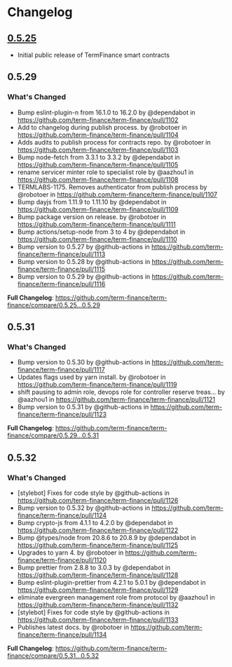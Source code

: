 # Changelog

## [0.5.25](https://github.com/term-finance/term-finance-contracts/releases/tag/0.5.25)

* Initial public release of TermFinance smart contracts

## 0.5.29

### What's Changed
* Bump eslint-plugin-n from 16.1.0 to 16.2.0 by @dependabot in https://github.com/term-finance/term-finance/pull/1102
* Add to changelog during publish process. by @robotoer in https://github.com/term-finance/term-finance/pull/1104
* Adds audits to publish process for contracts repo. by @robotoer in https://github.com/term-finance/term-finance/pull/1103
* Bump node-fetch from 3.3.1 to 3.3.2 by @dependabot in https://github.com/term-finance/term-finance/pull/1105
* rename servicer minter role to specialist role by @aazhou1 in https://github.com/term-finance/term-finance/pull/1108
* TERMLABS-1175. Removes authenticator from publish process by @robotoer in https://github.com/term-finance/term-finance/pull/1107
* Bump dayjs from 1.11.9 to 1.11.10 by @dependabot in https://github.com/term-finance/term-finance/pull/1109
* Bump package version on release. by @robotoer in https://github.com/term-finance/term-finance/pull/1111
* Bump actions/setup-node from 3 to 4 by @dependabot in https://github.com/term-finance/term-finance/pull/1110
* Bump version to 0.5.27 by @github-actions in https://github.com/term-finance/term-finance/pull/1113
* Bump version to 0.5.28 by @github-actions in https://github.com/term-finance/term-finance/pull/1115
* Bump version to 0.5.29 by @github-actions in https://github.com/term-finance/term-finance/pull/1116


**Full Changelog**: https://github.com/term-finance/term-finance/compare/0.5.25...0.5.29

## 0.5.31

### What's Changed
* Bump version to 0.5.30 by @github-actions in https://github.com/term-finance/term-finance/pull/1117
* Updates flags used by yarn install. by @robotoer in https://github.com/term-finance/term-finance/pull/1119
* shift pausing to admin role, devops role for controller reserve treas… by @aazhou1 in https://github.com/term-finance/term-finance/pull/1121
* Bump version to 0.5.31 by @github-actions in https://github.com/term-finance/term-finance/pull/1123


**Full Changelog**: https://github.com/term-finance/term-finance/compare/0.5.29...0.5.31

## 0.5.32

### What's Changed
* [stylebot] Fixes for code style by @github-actions in https://github.com/term-finance/term-finance/pull/1126
* Bump version to 0.5.32 by @github-actions in https://github.com/term-finance/term-finance/pull/1124
* Bump crypto-js from 4.1.1 to 4.2.0 by @dependabot in https://github.com/term-finance/term-finance/pull/1122
* Bump @types/node from 20.8.6 to 20.8.9 by @dependabot in https://github.com/term-finance/term-finance/pull/1125
* Upgrades to yarn 4. by @robotoer in https://github.com/term-finance/term-finance/pull/1120
* Bump prettier from 2.8.8 to 3.0.3 by @dependabot in https://github.com/term-finance/term-finance/pull/1128
* Bump eslint-plugin-prettier from 4.2.1 to 5.0.1 by @dependabot in https://github.com/term-finance/term-finance/pull/1129
* eliminate evergreen management role from protocol by @aazhou1 in https://github.com/term-finance/term-finance/pull/1132
* [stylebot] Fixes for code style by @github-actions in https://github.com/term-finance/term-finance/pull/1133
* Publishes latest docs. by @robotoer in https://github.com/term-finance/term-finance/pull/1134


**Full Changelog**: https://github.com/term-finance/term-finance/compare/0.5.31...0.5.32
